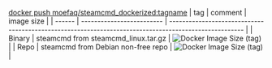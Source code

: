 [docker push moefaq/steamcmd_dockerized:tagname](https://hub.docker.com/r/moefaq/steamcmd_dockerized)
| tag    | comment                      | image size                                                                                            |
| ------ | ------------------------- | ----------------------------------------------------------------------------------------------------- |
| Binary | steamcmd from steamcmd_linux.tar.gz | ![Docker Image Size (tag)](https://img.shields.io/docker/image-size/moefaq/steamcmd_dockerized/Binary) |
| Repo   | steamcmd from Debian non-free repo | ![Docker Image Size (tag)](https://img.shields.io/docker/image-size/moefaq/steamcmd_dockerized/Repo) |
